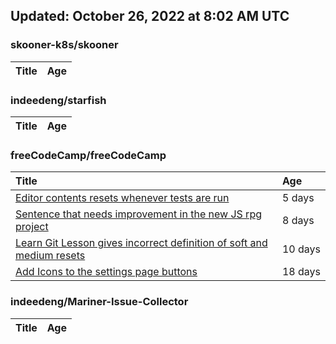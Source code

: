 ## Updated: October 26, 2022 at 8:02 AM UTC


### skooner-k8s/skooner
|**Title**|**Age**|
|:----|:----|


### indeedeng/starfish
|**Title**|**Age**|
|:----|:----|


### freeCodeCamp/freeCodeCamp
|**Title**|**Age**|
|:----|:----|
|[Editor contents resets whenever tests are run](https://github.com/freeCodeCamp/freeCodeCamp/issues/48173)|5&nbsp;days|
|[Sentence that needs improvement in the new JS rpg project](https://github.com/freeCodeCamp/freeCodeCamp/issues/48118)|8&nbsp;days|
|[Learn Git Lesson gives incorrect definition of soft and medium resets](https://github.com/freeCodeCamp/freeCodeCamp/issues/48079)|10&nbsp;days|
|[Add Icons to the settings page buttons](https://github.com/freeCodeCamp/freeCodeCamp/issues/47924)|18&nbsp;days|


### indeedeng/Mariner-Issue-Collector
|**Title**|**Age**|
|:----|:----|
